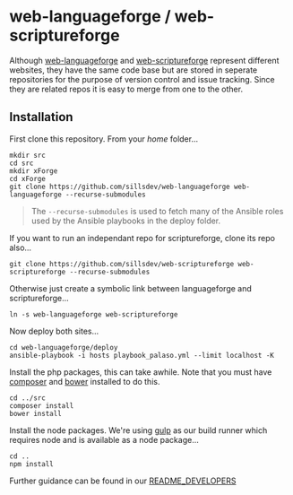 # web-languageforge / web-scriptureforge #

Although [web-languageforge](https://github.com/sillsdev/web-languageforge) and [web-scriptureforge](https://github.com/sillsdev/web-scriptureforge) represent different websites, they have the same code base but are stored in seperate repositories for the purpose of  version control and issue tracking. Since they are related repos it is easy to merge from one to the other.

## Installation ##

First clone this repository. From your *home* folder...

````
mkdir src
cd src
mkdir xForge
cd xForge
git clone https://github.com/sillsdev/web-languageforge web-languageforge --recurse-submodules
````

> The `--recurse-submodules` is used to fetch many of the Ansible roles used by the Ansible playbooks in the deploy folder.

If you want to run an independant repo for scriptureforge, clone its repo also...

```
git clone https://github.com/sillsdev/web-scriptureforge web-scriptureforge --recurse-submodules
```

Otherwise just create a symbolic link between languageforge and scriptureforge...

```
ln -s web-languageforge web-scriptureforge
```

Now deploy both sites...

````
cd web-languageforge/deploy
ansible-playbook -i hosts playbook_palaso.yml --limit localhost -K
````

Install the php packages, this can take awhile. Note that you must have [composer](https://getcomposer.org/) and [bower](http://bower.io/) installed to do this.

```
cd ../src
composer install
bower install
```
Install the node packages. We're using [gulp](http://gulpjs.com/) as our build runner which requires node and is available as a node package...

````
cd ..
npm install
````

Further guidance can be found in our [README_DEVELOPERS](README_DEVELOPERS.md)
